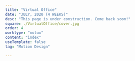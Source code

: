 ```yaml
---
title: "Virtual Office"
date: "JULY, 2020 (4 WEEKS)"
desc: "This page is under construction. Come back soon!"
square: ./VirtualOffice/cover.jpg
order: 4
worktype: "notux"
content: "index"
useTemplate: false
tag: "Motion Design"

---
```

<style>

</style>


